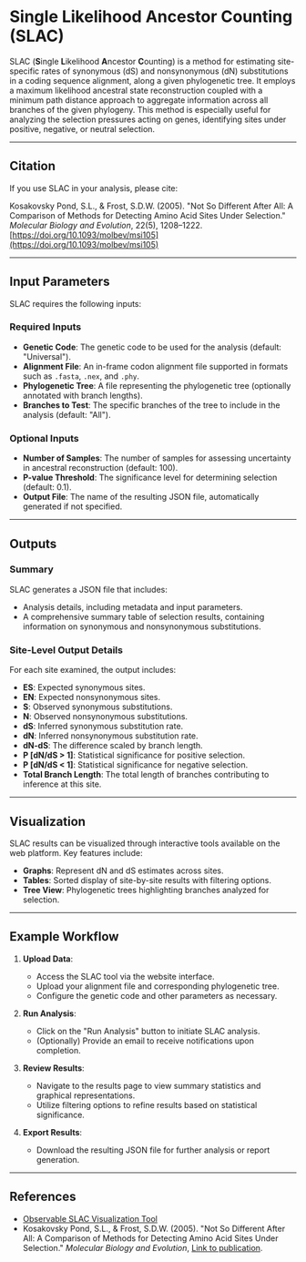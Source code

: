 # Single Likelihood Ancestor Counting (SLAC)

SLAC (**S**ingle **L**ikelihood **A**ncestor **C**ounting) is a method for estimating site-specific rates of synonymous (dS) and nonsynonymous (dN) substitutions in a coding sequence alignment, along a given phylogenetic tree. It employs a maximum likelihood ancestral state reconstruction coupled with a minimum path distance approach to aggregate information across all branches of the given phylogeny. This method is especially useful for analyzing the selection pressures acting on genes, identifying sites under positive, negative, or neutral selection.

---

## Citation

If you use SLAC in your analysis, please cite:

Kosakovsky Pond, S.L., & Frost, S.D.W. (2005). "Not So Different After All: A Comparison of Methods for Detecting Amino Acid Sites Under Selection." _Molecular Biology and Evolution_, 22(5), 1208–1222. [https://doi.org/10.1093/molbev/msi105](https://doi.org/10.1093/molbev/msi105)

---

## Input Parameters

SLAC requires the following inputs:

### Required Inputs

- **Genetic Code**: The genetic code to be used for the analysis (default: "Universal").
- **Alignment File**: An in-frame codon alignment file supported in formats such as `.fasta`, `.nex`, and `.phy`.
- **Phylogenetic Tree**: A file representing the phylogenetic tree (optionally annotated with branch lengths).
- **Branches to Test**: The specific branches of the tree to include in the analysis (default: "All").

### Optional Inputs

- **Number of Samples**: The number of samples for assessing uncertainty in ancestral reconstruction (default: 100).
- **P-value Threshold**: The significance level for determining selection (default: 0.1).
- **Output File**: The name of the resulting JSON file, automatically generated if not specified.

---

## Outputs

### Summary

SLAC generates a JSON file that includes:

- Analysis details, including metadata and input parameters.
- A comprehensive summary table of selection results, containing information on synonymous and nonsynonymous substitutions.

### Site-Level Output Details

For each site examined, the output includes:

- **ES**: Expected synonymous sites.
- **EN**: Expected nonsynonymous sites.
- **S**: Observed synonymous substitutions.
- **N**: Observed nonsynonymous substitutions.
- **dS**: Inferred synonymous substitution rate.
- **dN**: Inferred nonsynonymous substitution rate.
- **dN-dS**: The difference scaled by branch length.
- **P [dN/dS > 1]**: Statistical significance for positive selection.
- **P [dN/dS < 1]**: Statistical significance for negative selection.
- **Total Branch Length**: The total length of branches contributing to inference at this site.

---

## Visualization

SLAC results can be visualized through interactive tools available on the web platform. Key features include:

- **Graphs**: Represent dN and dS estimates across sites.
- **Tables**: Sorted display of site-by-site results with filtering options.
- **Tree View**: Phylogenetic trees highlighting branches analyzed for selection.

---

## Example Workflow

1. **Upload Data**:

   - Access the SLAC tool via the website interface.
   - Upload your alignment file and corresponding phylogenetic tree.
   - Configure the genetic code and other parameters as necessary.

2. **Run Analysis**:

   - Click on the "Run Analysis" button to initiate SLAC analysis.
   - (Optionally) Provide an email to receive notifications upon completion.

3. **Review Results**:

   - Navigate to the results page to view summary statistics and graphical representations.
   - Utilize filtering options to refine results based on statistical significance.

4. **Export Results**:
   - Download the resulting JSON file for further analysis or report generation.

---

## References

- [Observable SLAC Visualization Tool](https://example.com/slac-visualization)
- Kosakovsky Pond, S.L., & Frost, S.D.W. (2005). "Not So Different After All: A Comparison of Methods for Detecting Amino Acid Sites Under Selection." _Molecular Biology and Evolution_, [Link to publication](https://doi.org/10.1093/molbev/msi105).
